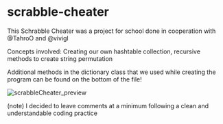 # scrabble-cheater
This Schrabble Cheater was a project for school done in cooperation with @TahroO and @vivigl

Concepts involved: Creating our own hashtable collection, recursive methods to create string permutation

Additional methods in the dictionary class that we used while creating the program can be found on the bottom of the file!


![scrabbleCheater_preview](https://github.com/smg-lab101/scrabble-cheater/assets/119412353/d0203a01-972f-40be-9b76-d9dbff25f399)


(note) I decided to leave comments at a minimum following a clean and understandable coding practice

